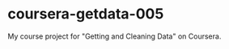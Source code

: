 coursera-getdata-005
====================

My course project for "Getting and Cleaning Data" on Coursera.
